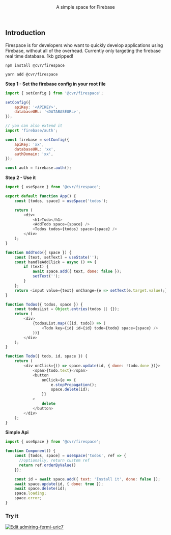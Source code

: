 <p>&nbsp;</p>
<p align='center'>A simple space for Firebase</p>
<p>&nbsp;</p>

## Introduction

Firespace is for developers who want to quickly develop applications using Firebase, without all of the overhead. Currently only targeting the firebase real time database. 1kb gzipped!

```
npm install @cvr/firespace
```

```
yarn add @cvr/firespace
```

**Step 1 - Set the firebase config in your root file**

```js
import { setConfig } from '@cvr/firespace';

setConfig({
    apiKey: '<APIKEY>',
    databaseURL: '<DATABASEURL>',
});

// you can also extend it
import 'firebase/auth';

const firebase = setConfig({
    apiKey: 'xx',
    databaseURL: 'xx',
    authDomain: 'xx',
});

const auth = firebase.auth();
```

**Step 2 - Use it**

```js
import { useSpace } from '@cvr/firespace';

export default function App() {
    const [todos, space] = useSpace('todos');

    return (
        <div>
            <h1>Todo</h1>
            <AddTodo space={space} />
            <Todos todos={todos} space={space} />
        </div>
    );
}

function AddTodo({ space }) {
    const [text, setText] = useState('');
    const handleAddClick = async () => {
        if (text) {
            await space.add({ text, done: false });
            setText('');
        }
    };
    return <input value={text} onChange={e => setText(e.target.value);} placeholder="What to do next" />;
}

function Todos({ todos, space }) {
    const todosList = Object.entries(todos || {});
    return (
        <div>
            {todosList.map(([id, todo]) => (
                <Todo key={id} id={id} todo={todo} space={space} />
            ))}
        </div>
    );
}

function Todo({ todo, id, space }) {
    return (
        <div onClick={() => space.update(id, { done: !todo.done })}>
            <span>{todo.text}</span>
            <button
                onClick={e => {
                    e.stopPropagation();
                    space.delete(id);
                }}
            >
                delete
            </button>
        </div>
    );
}
```

**Simple Api**

```js
import { useSpace } from '@cvr/firespace';

function Component() {
    const [todos, space] = useSpace('todos', ref => {
      //optionally, return custom ref
      return ref.orderByValue()
    });

    const id = await space.add({ text: 'Install it', done: false });
    await space.update(id, { done: true });
    await space.delete(id);
    space.loading;
    space.error;
}
```

### Try it

[![Edit admiring-fermi-uric7](https://codesandbox.io/static/img/play-codesandbox.svg)](https://codesandbox.io/s/admiring-fermi-uric7?fontsize=14)
